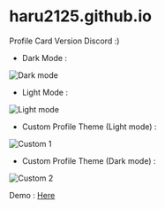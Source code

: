 # haru2125.github.io
Profile Card Version Discord :)

- Dark Mode :

![Dark mode](https://user-images.githubusercontent.com/101871896/193411623-9b2432a8-7ff8-4b6a-b6ba-588825fb2c3f.png)

- Light Mode :

![Light mode](https://user-images.githubusercontent.com/101871896/193411651-2a4695b9-c068-4243-b1f3-e609aab21734.png)

- Custom Profile Theme (Light mode) :

![Custom 1](https://user-images.githubusercontent.com/101871896/193411656-3cad389a-4ed5-446d-9043-405ade92fe69.png)

- Custom Profile Theme (Dark mode) :

![Custom 2](https://user-images.githubusercontent.com/101871896/193439409-4f84d6b6-2dce-4855-9c81-f36bee4e777d.png)


Demo : [Here](https://haru2125.github.io/)
